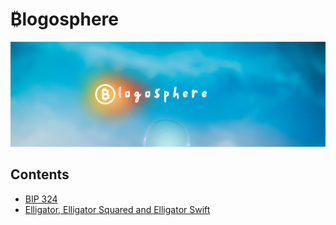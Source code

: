 # &#8383;logosphere
![header](./images/header.png)

## Contents
- [BIP 324](./bip324.md)
- [Elligator, Elligator Squared and Elligator Swift](./elligator.md)